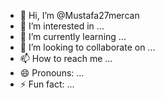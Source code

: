 - 👋 Hi, I’m @Mustafa27mercan
- 👀 I’m interested in ...
- 🌱 I’m currently learning ...
- 💞️ I’m looking to collaborate on ...
- 📫 How to reach me ...
- 😄 Pronouns: ...
- ⚡ Fun fact: ...

<!---
Mustafa27mercan/Mustafa27mercan is a ✨ special ✨ repository because its `README.md` (this file) appears on your GitHub profile.
You can click the Preview link to take a look at your changes.
--->
